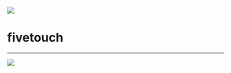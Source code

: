 [![](https://bitbucket.org/fivetech/screenshots/downloads/fivetech_logo.gif)](http://www.fivetechsoft.com "FiveTech Software")

# fivetouch

***
[![](https://bitbucket.org/fivetech/screenshots/downloads/harbour.jpg)](https://github.com/harbour/core "The Harbour Project")


